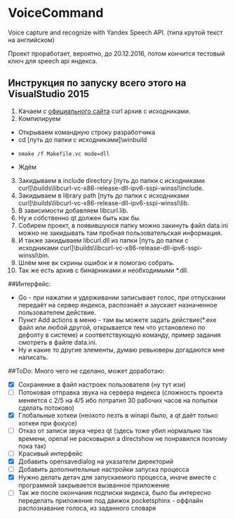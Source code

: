 # VoiceCommand
Voice capture and recognize with Yandex Speech API. (типа крутой текст на английском)

Проект проработает, вероятно, до 20.12.2016, потом кончится тестовый ключ для speech api яндекса.


## Инструкция по запуску всего этого на VisualStudio 2015
1. Качаем c [официального сайта](https://curl.haxx.se/download.html) curl архив с исходниками.
2. Компилируем
 * Открываем командную строку разработчика
 * cd [путь до папки с исходниками]\winbuild
 *     nmake /f Makefile.vc mode=dll
 * Ждём
3. Закидываем в include directory [путь до папки с исходниками curl]\builds\libcurl-vc-x86-release-dll-ipv6-sspi-winssl\include.
4. Закидываем в library path [путь до папки с исходниками curl]\builds\libcurl-vc-x86-release-dll-ipv6-sspi-winssl\lib.
5. В зависимости добавляем libcurl.lib.
6. Ну и собственно qt должен быть как бы.
7. Собирем проект, в появившуюся папку можно закинуть файл data.ini
 можно не закидывать там пробная пользовательская информация.
8. И также закидываем libcurl.dll из папки [путь до папки с исходниками curl]\builds\libcurl-vc-x86-release-dll-ipv6-sspi-winssl\bin.
9. Шлём мне вк скрины ошибок и я помогаю собрать.
10. Так же есть архив с бинарниками и необходимыми *.dll.

##Интерфейс:
* Go - при нажатии и удерживании записывает голос, при отпускании передаёт на сервер яндекса,
распознаёт и заускает назначенное пользователем действие.
* Пункт Add actions в меню - там вы можете задать действие(*.exe файл или любой другой, 
открывается тем что установлено по дефолту в системе) и соответствующую команду, пример задания смотреть в файле data.ini.
* Ну и какие то другие элементы, думаю ревьюверы догадаются мне написать.


##ToDo:
Много чего не сделано, может доработаю:
- [x] Сохранение в файл настроек пользователя (ну тут изи)
- [ ] Потоковая отправка звука на сервера яндекса (сложность проекта меняется с 2/5 на 4/5 ибо потратил 30 рабочих часов на попытки сделать потоково)
- [x] Глобальные хоткеи (неохото лезть в winapi было, а qt даёт только хоткеи при фокусе)
- [ ] Отказ от записи звука через qt (здесь тоже убил нормально так времени, openal не расковырял а directshow не понравился поэтому пока так)
- [ ] Красивый интерфейс
- [x] Добавить opensavedialog на указатели директорий
- [ ] Добавить дополнительные настройки запуска процесса
- [x] Нужно делать детач для запускаемого процесса, иначе вместе с программой закрывается вызванное
приложение
- [ ] Так же после окончания подписки яндекса, было бы интересно переделать приложение под движок pocketsphinx -
оффлайн распознавание голоса, из заданного словаря
